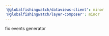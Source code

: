 ```yaml
---
'@globalfishingwatch/dataviews-client': minor
'@globalfishingwatch/layer-composer': minor
---
```


fix events generator

